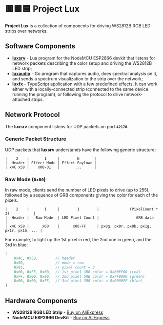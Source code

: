# 🟥🟩🟦 Project Lux

**Project Lux** is a collection of components for driving
WS2812B RGB LED strips over networks.

## Software Components
* **[luxsrv](https://github.com/ivkos/luxsrv)** - Lua program for the NodeMCU ESP2866 devkit that listens for 
network packets describing the color setup and driving the WS2812B LED strip;
* **[luxaudio](https://github.com/ivkos/luxaudio)** - Go program that captures audio, does spectral analysis on it, and sends 
a spectrum visualization to the strip over the network;
* **[luxfx](https://github.com/ivkos/luxfx)** - TypeScript application with a few predefined effects. It can work either
with a locally-connected strip (connected to the same device running the program), 
or following the protocol to drive network-attached strips.

## Network Protocol
The **luxsrv** component listens for UDP packets on port **`42170`**.


### Generic Packet Structure
UDP packets that **luxsrv** understands have the following generic structure:
```
|    2    |       1     |        N       |
|  Header | Effect Mode | Effect Payload |
| x4C x58 |    x00-01   |       ...      |
```


### Raw Mode (`0x00`)
In raw mode, clients send the number of LED pixels to drive (up to 255),
followed by a sequence of GRB components giving the color for each of the pixels.

```
|    2    |       1     |        1        |              (PixelCount * 3)           | 
|  Header |   Raw Mode  | LED Pixel Count |                 GRB data                |
| x4C x58 |      x00    |      x00-FF     | px0g, px0r, px0b, px1g, px1r, px1b, ... |
```

For example, to light up the 1st pixel in red, the 2nd one in green, and the 3rd in blue:
```js
[ 
    0x4C, 0x58,        // header 
    0x00,              // mode = raw
    0x03,              // pixel count = 3 
    0x00, 0xFF, 0x00,  // 1st pixel GRB color = 0x00FF00 (red)
    0xFF, 0x00, 0x00,  // 2nd pixel GRB color = 0xFF0000 (green)
    0x00, 0x00, 0xFF,  // 3rd pixel GRB color = 0x0000FF (blue)
]
```

## Hardware Components
* **WS2812B RGB LED Strip** - [Buy on AliExpress](https://www.aliexpress.com/item/2036819167.html)
* **NodeMCU ESP2866 DevKit** - [Buy on AliExpress](https://www.aliexpress.com/item/32656775273.html)
